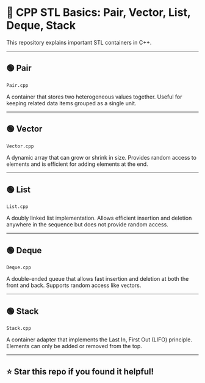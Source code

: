 # 🚀 CPP STL Basics: Pair, Vector, List, Deque, Stack

This repository explains important STL containers in C++.

---

## 🟢 Pair
`Pair.cpp`

A container that stores two heterogeneous values together. Useful for keeping related data items grouped as a single unit.

---

## 🟢 Vector
`Vector.cpp`

A dynamic array that can grow or shrink in size. Provides random access to elements and is efficient for adding elements at the end.

---

## 🟢 List
`List.cpp`

A doubly linked list implementation. Allows efficient insertion and deletion anywhere in the sequence but does not provide random access.

---

## 🟢 Deque
`Deque.cpp`

A double-ended queue that allows fast insertion and deletion at both the front and back. Supports random access like vectors.

---

## 🟢 Stack
`Stack.cpp`

A container adapter that implements the Last In, First Out (LIFO) principle. Elements can only be added or removed from the top.

---

## ⭐ Star this repo if you found it helpful!
